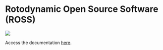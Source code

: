 # Rotodynamic Open Source Software (ROSS)

<a href="https://codecov.io/gh/ross-rotordynamics/ross">
<img src="https://codecov.io/gh/ross-rotordynamics/ross/branch/master/graph/badge.svg">
</a>

Access the documentation [here](https://ross-rotordynamics.github.io/ross-website/).

